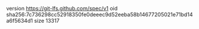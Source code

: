 version https://git-lfs.github.com/spec/v1
oid sha256:7c736298cc52918350fe0deeec9d52eeba58b14677205021e71bd14a6f5634d1
size 13317
